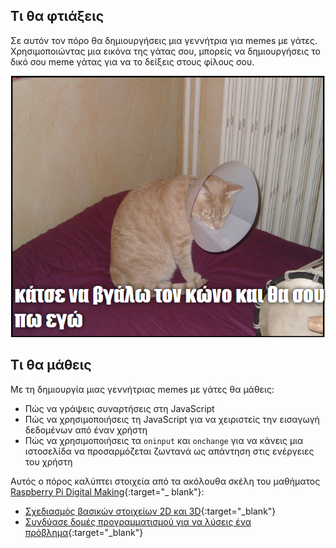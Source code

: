## Τι θα φτιάξεις

Σε αυτόν τον πόρο θα δημιουργήσεις μια γεννήτρια για memes με γάτες. Χρησιμοποιώντας μια εικόνα της γάτας σου, μπορείς να δημιουργήσεις το δικό σου meme γάτας για να το δείξεις στους φίλους σου.

![Παράδειγμα meme](images/example-meme.png)

## Τι θα μάθεις

Με τη δημιουργία μιας γεννήτριας memes με γάτες θα μάθεις:

- Πώς να γράψεις συναρτήσεις στη JavaScript
- Πώς να χρησιμοποιήσεις τη JavaScript για να χειριστείς την εισαγωγή δεδομένων από έναν χρήστη
- Πώς να χρησιμοποιήσεις τα `oninput` και `onchange` για να κάνεις μια ιστοσελίδα να προσαρμόζεται ζωντανά ως απάντηση στις ενέργειες του χρήστη

Αυτός ο πόρος καλύπτει στοιχεία από τα ακόλουθα σκέλη του μαθήματος [Raspberry Pi Digital Making](https://www.raspberrypi.org/curriculum/){:target="_ blank"}:

- [Σχεδιασμός βασικών στοιχείων 2D και 3D](https://www.raspberrypi.org/curriculum/design/creator){:target="_blank"}
- [Συνδύασε δομές προγραμματισμού για να λύσεις ένα πρόβλημα](https://www.raspberrypi.org/curriculum/programming/builder){:target="_blank"}
